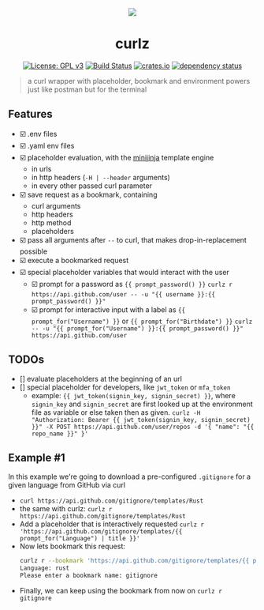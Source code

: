 <div align="center">
 <img src="https://github.com/curlz-rs/curlz/blob/main/resources/demo.gif?raw=true">
 <h1><strong>curlz</strong></h1>

[![License: GPL v3](https://img.shields.io/badge/License-GPLv3-blue.svg)](https://www.gnu.org/licenses/gpl-3.0)
[![Build Status](https://github.com/curlz-rs/curlz/workflows/Build/badge.svg)](https://github.com/curlz-rs/curlz/actions?query=branch%3Amain+workflow%3ABuild+)
[![crates.io](https://img.shields.io/crates/v/curlz.svg)](https://crates.io/crates/curlz)
[![dependency status](https://deps.rs/repo/github/curlz-rs/curlz/status.svg)](https://deps.rs/repo/github/curlz-rs/curlz)

</div>

> a curl wrapper with placeholder, bookmark and environment powers just like postman but for the terminal
 
## Features

- ☑️ .env files
- ☑️ .yaml env files
- ☑️ placeholder evaluation, with the [minijinja](https://docs.rs/minijinja/latest/minijinja/) template engine
  - in urls
  - in http headers (`-H | --header` arguments)
  - in every other passed curl parameter
- ☑️ save request as a bookmark, containing
  - curl arguments
  - http headers
  - http method
  - placeholders
- ☑️ pass all arguments after `--` to curl, that makes drop-in-replacement possible
- ☑️ execute a bookmarked request
- ☑️ special placeholder variables that would interact with the user
  - ☑️ prompt for a password as `{{ prompt_password() }}` 
    `curlz r https://api.github.com/user -- -u "{{ username }}:{{ prompt_password() }}"`
  - ☑️ prompt for interactive input with a label as `{{ prompt_for("Username") }}` or `{{ prompt_for("Birthdate") }}`
    `curlz -- -u "{{ prompt_for("Username") }}:{{ prompt_password() }}" https://api.github.com/user`

## TODOs
- [] evaluate placeholders at the beginning of an url
- [] special placeholder for developers, like `jwt_token` or `mfa_token` 
  - example:  `{{ jwt_token(signin_key, signin_secret) }}`, where `signin_key` and `signin_secret` are first looked up 
    at the environment file as variable or else taken then as given.
    `curlz -H "Authorization: Bearer {{ jwt_token(signin_key, signin_secret) }}" -X POST https://api.github.com/user/repos -d '{ "name": "{{ repo_name }}" }'`

## Example #1

In this example we're going to download a pre-configured `.gitignore` for a given language from GitHub via curl

- `curl https://api.github.com/gitignore/templates/Rust`
- the same with curlz: `curlz r https://api.github.com/gitignore/templates/Rust`
- Add a placeholder that is interactively requested 
  `curlz r 'https://api.github.com/gitignore/templates/{{ prompt_for("Language") | title }}'`
- Now lets bookmark this request:
  ```sh
  curlz r --bookmark 'https://api.github.com/gitignore/templates/{{ prompt_for("Language") | title }}'
  Language: rust
  Please enter a bookmark name: gitignore
  ```
- Finally, we can keep using the bookmark from now on
  `curlz r gitignore`
